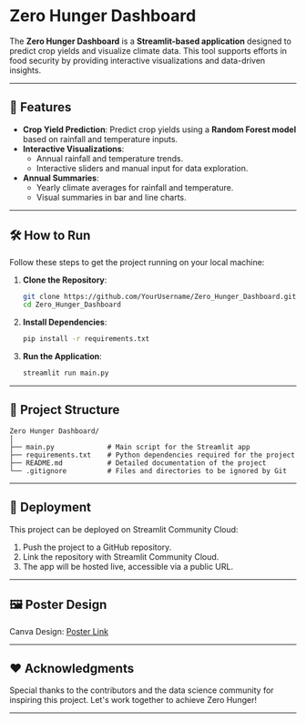 # Zero Hunger Dashboard

The **Zero Hunger Dashboard** is a **Streamlit-based application** designed to predict crop yields and visualize climate data. This tool supports efforts in food security by providing interactive visualizations and data-driven insights.

---

## 🌟 Features
- **Crop Yield Prediction**: Predict crop yields using a **Random Forest model** based on rainfall and temperature inputs.
- **Interactive Visualizations**: 
  - Annual rainfall and temperature trends.
  - Interactive sliders and manual input for data exploration.
- **Annual Summaries**:
  - Yearly climate averages for rainfall and temperature.
  - Visual summaries in bar and line charts.

---

## 🛠️ How to Run
Follow these steps to get the project running on your local machine:

1. **Clone the Repository**:
   ```bash
   git clone https://github.com/YourUsername/Zero_Hunger_Dashboard.git
   cd Zero_Hunger_Dashboard

2. **Install Dependencies**:
   ```bash
   pip install -r requirements.txt

3. **Run the Application**:
   ```bash
   streamlit run main.py

---

## 📂 Project Structure

```plaintext
Zero Hunger Dashboard/
│
├── main.py             # Main script for the Streamlit app
├── requirements.txt    # Python dependencies required for the project
├── README.md           # Detailed documentation of the project
└── .gitignore          # Files and directories to be ignored by Git
```

---

## 🚀 Deployment

This project can be deployed on Streamlit Community Cloud:

1. Push the project to a GitHub repository. 
2. Link the repository with Streamlit Community Cloud. 
3. The app will be hosted live, accessible via a public URL.

---

## 🖼️ Poster Design

Canva Design: [Poster Link](https://www.canva.com/design/DAGcE5RLZEY/wNcuSw0mLDRHV6VzCDH6Cw/view?utm_content=DAGcE5RLZEY&utm_campaign=share_your_design&utm_medium=link&utm_source=shareyourdesignpanel)

---

## ❤️ Acknowledgments

Special thanks to the contributors and the data science community for inspiring this project. Let's work together to achieve Zero Hunger!

---